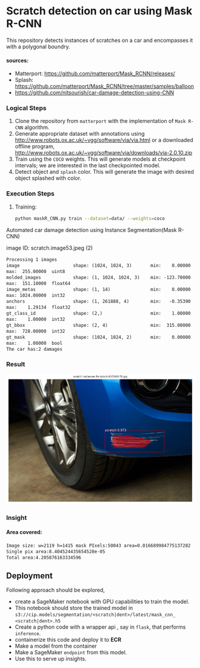 # Scratch detection on car using Mask R-CNN

This repository detects instances of scratches on a car and encompasses it with a polygonal boundry.
#### sources:
+ Matterport: https://github.com/matterport/Mask_RCNN/releases/
+ Splash: https://github.com/matterport/Mask_RCNN/tree/master/samples/balloon
+ https://github.com/nitsourish/car-damage-detection-using-CNN

### Logical Steps
1. Clone the repository from `matterport` with the implementation of `Mask R-CNN` algorithm.
2. Generate appropriate dataset with annotations using http://www.robots.ox.ac.uk/~vgg/software/via/via.html or a
 downloaded offline program, http://www.robots.ox.ac.uk/~vgg/software/via/downloads/via-2.0.10.zip
2. Train using the `COCO` weights. This will generate models at checkpoint intervals; we are interested in the last
 checkpointed model.
3. Detect object and `splash` color. This will generate the image with desired object splashed with color.

### Execution Steps
1. Training: 
    ```bash
    python maskR_CNN.py train --dataset=data/ --weights=coco
    ```

Automated car damage detection using Instance Segmentation(Mask R-CNN)

image ID: scratch.image53.jpeg (2)  
```text
Processing 1 images
image                    shape: (1024, 1024, 3)       min:    0.00000  max:  255.00000  uint8
molded_images            shape: (1, 1024, 1024, 3)    min: -123.70000  max:  151.10000  float64
image_metas              shape: (1, 14)               min:    0.00000  max: 1024.00000  int32
anchors                  shape: (1, 261888, 4)        min:   -0.35390  max:    1.29134  float32
gt_class_id              shape: (2,)                  min:    1.00000  max:    1.00000  int32
gt_bbox                  shape: (2, 4)                min:  315.00000  max:  728.00000  int32
gt_mask                  shape: (1024, 1024, 2)       min:    0.00000  max:    1.00000  bool
The car has:2 damages

```
### Result
![result](image/result.png)

### Insight
#### Area covered:
```text
Image size: w=2119 h=1415 mask PIxels:50043 area=0.016689984775137282
Single pix area:8.404524435654528e-05
Total area:4.205876163334596
```
## Deployment
Following approach should be explored,
+ create a SageMaker notebook with GPU capabilities to train the model.
+ This notebook should store the trained model in `s3://cip.models/segmentation/<scratch|dent>/latest/mask_cnn_
<scratch|dent>.h5`
+ Create a python code with a wrapper api , say in `flask`, that performs `inference`.
+ containerize this code and deploy it to **ECR**
+ Make a model from the container
+ Make a SageMaker `endpoint` from this model.
+ Use this to serve up insights.

